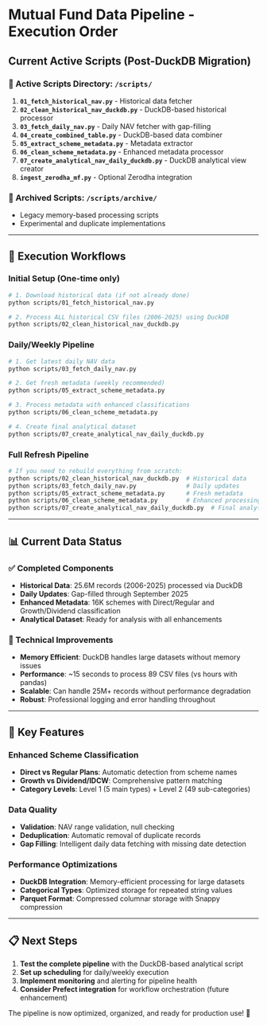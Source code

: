 # Mutual Fund Data Pipeline - Execution Order

## Current Active Scripts (Post-DuckDB Migration)

### 📂 Active Scripts Directory: `/scripts/`
1. **`01_fetch_historical_nav.py`** - Historical data fetcher
2. **`02_clean_historical_nav_duckdb.py`** - DuckDB-based historical processor  
3. **`03_fetch_daily_nav.py`** - Daily NAV fetcher with gap-filling
4. **`04_create_combined_table.py`** - DuckDB-based data combiner
5. **`05_extract_scheme_metadata.py`** - Metadata extractor
6. **`06_clean_scheme_metadata.py`** - Enhanced metadata processor
7. **`07_create_analytical_nav_daily_duckdb.py`** - DuckDB analytical view creator
8. **`ingest_zerodha_mf.py`** - Optional Zerodha integration

### 📂 Archived Scripts: `/scripts/archive/`
- Legacy memory-based processing scripts
- Experimental and duplicate implementations

---

## 🚀 Execution Workflows

### Initial Setup (One-time only)
```bash
# 1. Download historical data (if not already done)
python scripts/01_fetch_historical_nav.py

# 2. Process ALL historical CSV files (2006-2025) using DuckDB
python scripts/02_clean_historical_nav_duckdb.py
```

### Daily/Weekly Pipeline
```bash
# 1. Get latest daily NAV data
python scripts/03_fetch_daily_nav.py

# 2. Get fresh metadata (weekly recommended)
python scripts/05_extract_scheme_metadata.py

# 3. Process metadata with enhanced classifications
python scripts/06_clean_scheme_metadata.py

# 4. Create final analytical dataset
python scripts/07_create_analytical_nav_daily_duckdb.py
```

### Full Refresh Pipeline
```bash
# If you need to rebuild everything from scratch:
python scripts/02_clean_historical_nav_duckdb.py  # Historical data
python scripts/03_fetch_daily_nav.py              # Daily updates  
python scripts/05_extract_scheme_metadata.py      # Fresh metadata
python scripts/06_clean_scheme_metadata.py        # Enhanced processing
python scripts/07_create_analytical_nav_daily_duckdb.py  # Final analytical view
```

---

## 📊 Current Data Status

### ✅ Completed Components
- **Historical Data**: 25.6M records (2006-2025) processed via DuckDB
- **Daily Updates**: Gap-filled through September 2025
- **Enhanced Metadata**: 16K schemes with Direct/Regular and Growth/Dividend classification
- **Analytical Dataset**: Ready for analysis with all enhancements

### 🔧 Technical Improvements
- **Memory Efficient**: DuckDB handles large datasets without memory issues
- **Performance**: ~15 seconds to process 89 CSV files (vs hours with pandas)
- **Scalable**: Can handle 25M+ records without performance degradation
- **Robust**: Professional logging and error handling throughout

---

## 🎯 Key Features

### Enhanced Scheme Classification
- **Direct vs Regular Plans**: Automatic detection from scheme names
- **Growth vs Dividend/IDCW**: Comprehensive pattern matching
- **Category Levels**: Level 1 (5 main types) + Level 2 (49 sub-categories)

### Data Quality
- **Validation**: NAV range validation, null checking
- **Deduplication**: Automatic removal of duplicate records
- **Gap Filling**: Intelligent daily data fetching with missing date detection

### Performance Optimizations
- **DuckDB Integration**: Memory-efficient processing for large datasets
- **Categorical Types**: Optimized storage for repeated string values
- **Parquet Format**: Compressed columnar storage with Snappy compression

---

## 📋 Next Steps

1. **Test the complete pipeline** with the DuckDB-based analytical script
2. **Set up scheduling** for daily/weekly execution
3. **Implement monitoring** and alerting for pipeline health
4. **Consider Prefect integration** for workflow orchestration (future enhancement)

The pipeline is now optimized, organized, and ready for production use! 🎉